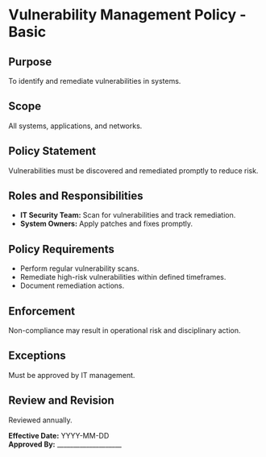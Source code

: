# Vulnerability Management Policy - Basic

## Purpose
To identify and remediate vulnerabilities in systems.

## Scope
All systems, applications, and networks.

## Policy Statement
Vulnerabilities must be discovered and remediated promptly to reduce risk.

## Roles and Responsibilities
- **IT Security Team:** Scan for vulnerabilities and track remediation.  
- **System Owners:** Apply patches and fixes promptly.

## Policy Requirements
- Perform regular vulnerability scans.  
- Remediate high-risk vulnerabilities within defined timeframes.  
- Document remediation actions.

## Enforcement
Non-compliance may result in operational risk and disciplinary action.

## Exceptions
Must be approved by IT management.

## Review and Revision
Reviewed annually.

**Effective Date:** YYYY-MM-DD  
**Approved By:** ____________________
